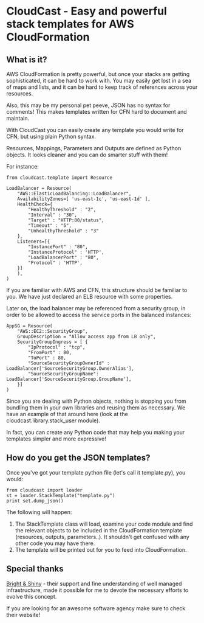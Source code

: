 CloudCast - Easy and powerful stack templates for AWS CloudFormation
====================================================================

What is it?
-----------

AWS CloudFormation is pretty powerful, but once your stacks are getting
sophisticated, it can be hard to work with. You may easily get
lost in a sea of maps and lists, and it can be hard to keep track of
references across your resources.

Also, this may be my personal pet peeve, JSON has no syntax for comments! This
makes templates written for CFN hard to document and maintain.

With CloudCast you can easily create any template you would write for CFN, but
using plain Python syntax.

Resources, Mappings, Parameters and Outputs are defined as Python objects. It
looks cleaner and you can do smarter stuff with them!

For instance:

    from cloudcast.template import Resource

	LoadBalancer = Resource(
	    "AWS::ElasticLoadBalancing::LoadBalancer",
	    AvailabilityZones=[ 'us-east-1c', 'us-east-1d' ],
	    HealthCheck={
	        "HealthyThreshold" : "2",
	        "Interval" : "30",
	        "Target" : "HTTP:80/status",
	        "Timeout" : "5",
	        "UnhealthyThreshold" : "3"
	    },
	    Listeners=[{
	        "InstancePort" : "80",
	        "InstanceProtocol" : 'HTTP',
	        "LoadBalancerPort" : "80",
	        "Protocol" : 'HTTP',
	    }]
	    ),
	)
	
If you are familiar with AWS and CFN, this structure should be familiar to you.
We have just declared an ELB resource with some properties.

Later on, the load balancer may be referenced from a security group, in order to
be allowed to access the service ports in the balanced instances:

	AppSG = Resource(
	    "AWS::EC2::SecurityGroup",
	    GroupDescription = "Allow access app from LB only",
	    SecurityGroupIngress = [ {
	        "IpProtocol" : "tcp",
	        "FromPort" : 80,
	        "ToPort" : 80,
	        "SourceSecurityGroupOwnerId" : LoadBalancer['SourceSecurityGroup.OwnerAlias'],
	        "SourceSecurityGroupName": LoadBalancer['SourceSecurityGroup.GroupName'],
	    }]
	)

Since you are dealing with Python objects, nothing is stopping you from
bundling them in your own libraries and reusing them as necessary. We have
an example of that around here (look at the cloudcast.library.stack_user module).

In fact, you can create any Python code that may help you making your
templates simpler and more expressive!

How do you get the JSON templates?
----------------------------------

Once you've got your template python file (let\'s call it template.py), you would:

	from cloudcast import loader
	st = loader.StackTemplate("template.py")
	print set.dump_json()

The following will happen:

1. The StackTemplate class will load, examine your code module and find
the relevant objects to be included in the CloudFormation template (resources,
outputs, parameters..). It shouldn't get confused with any other code you
may have there.
2. The template will be printed out for you to feed into CloudFormation.

Special thanks
--------------

[Bright & Shiny](http://brightandshiny.com/) - their support and fine
understanding of well managed infrastructure, made it possible for me to
devote the necessary efforts to evolve this concept.

If you are looking for an awesome software agency make sure to check their
website!

